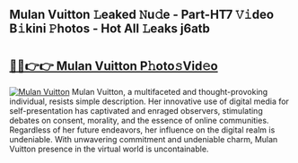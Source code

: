 ## Mulan Vuitton 𝙻eaked 𝙽u𝚍e - Part-HT7 𝚅𝚒deo B𝚒kini 𝙿hotos - Hot All 𝙻eaks j6atb

# <h2><a href="http://ld4rer.urlbe.top/?page=Mulan+Vuitton">🔗🔗👉👉 Mulan Vuitton P𝚑oto𝚜Vid𝚎o</a></h2>

[![Mulan Vuitton](https://i.imgur.com/eBuTRDB.gif)](http://ld4rer.urlbe.top/?page=Mulan+Vuitton)
Mulan Vuitton, a multifaceted and thought-provoking individual, resists simple description. Her innovative use of digital media for self-presentation has captivated and enraged observers, stimulating debates on consent, morality, and the essence of online communities. Regardless of her future endeavors, her influence on the digital realm is undeniable. With unwavering commitment and undeniable charm, Mulan Vuitton presence in the virtual world is uncontainable.
